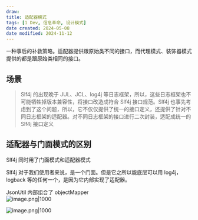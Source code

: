 ```yaml
---
draw:
title: 适配器模式
tags: [1 Dev, 信息革命, 设计模式]
date created: 2024-05-08
date modified: 2024-11-12
---
```


一种事后的补救策略。适配器提供跟原始类不同的接口，而代理模式、装饰器模式提供的都是跟原始类相同的接口。

<!-- more -->

## 场景

> Slf4j 的出现晚于 JUL、JCL、log4j 等日志框架，所以，这些日志框架也不可能牺牲掉版本兼容性，将接口改造成符合 Slf4j 接口规范。Slf4j 也事先考虑到了这个问题，所以，它不仅仅提供了统一的接口定义，还提供了针对不同日志框架的适配器。对不同日志框架的接口进行二次封装，适配成统一的 Slf4j 接口定义

## 适配器与门面模式的区别

Slf4j 同时用了门面模式和适配器模式

Slf4j 对于我们使用者来说，是一个门面。但是它之所以能底层可以用 log4j，logback 等的任何一个，是因为它内部实现了适配器。

JsonUtil 内部组合了 objectMapper  
![image.png|1000](https://imagehosting4picgo.oss-cn-beijing.aliyuncs.com/imagehosting/fix-dir%2Fpicgo%2Fpicgo-clipboard-images%2F2024%2F05%2F10%2F11-58-19-e92821fd4ee11a90cc12dccb582f00e5-20240510115818-e75fad.png)

![image.png|1000](https://imagehosting4picgo.oss-cn-beijing.aliyuncs.com/imagehosting/fix-dir%2Fpicgo%2Fpicgo-clipboard-images%2F2024%2F05%2F10%2F11-57-32-a6f2543a6b685a67b5cdb875be08085f-20240510115731-4bf41d.png)
